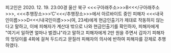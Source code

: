 피고인은 2020. 12. 19. 23:00경 울산 북구 <<<구아래주소>>>B<<</구아래주소>>>, <<<추행장소>>>‘C'<<</추행장소>>>에서 아르바이트 중인 피해자 <<<내국인이름>>>D<<</내국인이름>>>(여, 23세)에게 현금인출기가 제대로 작동하지 않는다고 말하고, 이에 피해자가 계산대 밖으로 나와 현금인출기를 확인하자, 피해자에게 "여기서 일하면 얼마나 벌겠냐"라고 말하고 피해자에게 2만 원을 주면서 갑자기 피해자의 엉덩이를 4회에 걸쳐 두드리고 문질러 피해자의 의사에 반하여 피해자를 강제로 추행하였다.